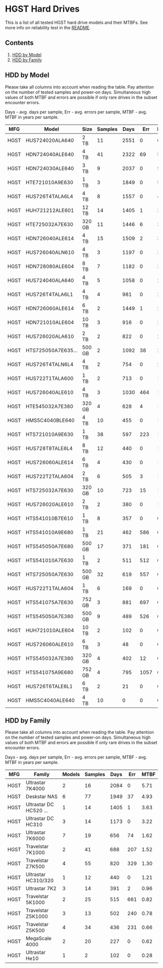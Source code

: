 HGST Hard Drives
================

This is a list of all tested HGST hard drive models and their MTBFs. See more
info on reliability test in the [README](https://github.com/bsdhw/SMART).

Contents
--------

1. [ HDD by Model  ](#hdd-by-model)
2. [ HDD by Family ](#hdd-by-family)

HDD by Model
------------

Please take all columns into account when reading the table. Pay attention on the
number of tested samples and power-on days. Simultaneous high values of both MTBF
and errors are possible if only rare drives in the subset encounter errors.

Days - avg. days per sample,
Err  - avg. errors per sample,
MTBF - avg. MTBF in years per sample.

| MFG       | Model              | Size   | Samples | Days  | Err   | MTBF |
|-----------|--------------------|--------|---------|-------|-------|------|
| HGST      | HUS724020ALA640    | 2 TB   | 11      | 2551  | 0     | 6.99   |
| HGST      | HDN724040ALE640    | 4 TB   | 41      | 2322  | 69    | 5.88   |
| HGST      | HDN724030ALE640    | 3 TB   | 9       | 2037  | 0     | 5.58   |
| HGST      | HTE721010A9E630    | 1 TB   | 3       | 1849  | 0     | 5.07   |
| HGST      | HUS726T4TALA6L4    | 4 TB   | 8       | 1557  | 0     | 4.27   |
| HGST      | HUH721212ALE601    | 12 TB  | 14      | 1405  | 1     | 3.63   |
| HGST      | HTE725032A7E630    | 320 GB | 11      | 1446  | 6     | 3.55   |
| HGST      | HDN726040ALE614    | 4 TB   | 15      | 1509  | 2     | 3.51   |
| HGST      | HUS726040ALN610    | 4 TB   | 3       | 1197  | 0     | 3.28   |
| HGST      | HDN728080ALE604    | 8 TB   | 7       | 1182  | 0     | 3.24   |
| HGST      | HUS724040ALA640    | 4 TB   | 5       | 1058  | 0     | 2.90   |
| HGST      | HUS726T4TALA6L1    | 4 TB   | 4       | 981   | 0     | 2.69   |
| HGST      | HDN726060ALE614    | 6 TB   | 2       | 1449  | 1     | 2.65   |
| HGST      | HDN721010ALE604    | 10 TB  | 3       | 916   | 0     | 2.51   |
| HGST      | HUS726020ALA610    | 2 TB   | 2       | 822   | 0     | 2.25   |
| HGST      | HTS725050A7E635... | 500 GB | 2       | 1092  | 38    | 2.24   |
| HGST      | HUS726T4TALN6L4    | 4 TB   | 2       | 754   | 0     | 2.07   |
| HGST      | HUS722T1TALA600    | 1 TB   | 2       | 713   | 0     | 1.95   |
| HGST      | HUS726040ALE610    | 4 TB   | 3       | 1030  | 464   | 1.68   |
| HGST      | HTE545032A7E380    | 320 GB | 4       | 628   | 4     | 1.34   |
| HGST      | HMS5C4040BLE640    | 4 TB   | 10      | 455   | 0     | 1.25   |
| HGST      | HTS721010A9E630    | 1 TB   | 38      | 597   | 223   | 1.24   |
| HGST      | HUS728T8TALE6L4    | 8 TB   | 12      | 440   | 0     | 1.21   |
| HGST      | HUS726060ALE614    | 6 TB   | 4       | 430   | 0     | 1.18   |
| HGST      | HUS722T2TALA604    | 2 TB   | 6       | 505   | 3     | 1.13   |
| HGST      | HTS725032A7E630    | 320 GB | 10      | 723   | 15    | 1.12   |
| HGST      | HUS726020ALE610    | 2 TB   | 2       | 380   | 0     | 1.04   |
| HGST      | HTS541010B7E610    | 1 TB   | 8       | 357   | 0     | 0.98   |
| HGST      | HTS541010A9E680    | 1 TB   | 21      | 462   | 586   | 0.96   |
| HGST      | HTS545050A7E680    | 500 GB | 17      | 371   | 181   | 0.79   |
| HGST      | HTS541010A7E630    | 1 TB   | 2       | 511   | 512   | 0.54   |
| HGST      | HTS725050A7E630    | 500 GB | 32      | 619   | 557   | 0.53   |
| HGST      | HUS722T1TALA604    | 1 TB   | 6       | 169   | 0     | 0.47   |
| HGST      | HTS541075A7E630    | 752 GB | 3       | 881   | 697   | 0.42   |
| HGST      | HTS545050A7E380    | 500 GB | 9       | 489   | 526   | 0.35   |
| HGST      | HUH721010ALE604    | 10 TB  | 2       | 102   | 0     | 0.28   |
| HGST      | HUS726060ALE610    | 6 TB   | 3       | 48    | 0     | 0.13   |
| HGST      | HTS545032A7E380    | 320 GB | 4       | 402   | 12    | 0.11   |
| HGST      | HTS541075A9E680    | 752 GB | 4       | 795   | 1057  | 0.10   |
| HGST      | HUS726T6TALE6L1    | 6 TB   | 2       | 21    | 0     | 0.06   |
| HGST      | HMS5C4040ALE640    | 4 TB   | 10      | 0     | 0     | 0.00   |

HDD by Family
-------------

Please take all columns into account when reading the table. Pay attention on the
number of tested samples and power-on days. Simultaneous high values of both MTBF
and errors are possible if only rare drives in the subset encounter errors.

Days - avg. days per sample,
Err  - avg. errors per sample,
MTBF - avg. MTBF in years per sample.

| MFG       | Family                 | Models | Samples | Days  | Err   | MTBF |
|-----------|------------------------|--------|---------|-------|-------|------|
| HGST      | Ultrastar 7K4000       | 2      | 16      | 2084  | 0     | 5.71   |
| HGST      | Deskstar NAS           | 6      | 77      | 1949  | 37    | 4.93   |
| HGST      | Ultrastar DC HC520 ... | 1      | 14      | 1405  | 1     | 3.63   |
| HGST      | Ultrastar DC HC310     | 3      | 14      | 1173  | 0     | 3.22   |
| HGST      | Ultrastar 7K6000       | 7      | 19      | 656   | 74    | 1.62   |
| HGST      | Travelstar 7K1000      | 2      | 41      | 688   | 207   | 1.52   |
| HGST      | Travelstar Z7K500      | 4      | 55      | 820   | 329   | 1.30   |
| HGST      | Ultrastar HC310/320    | 1      | 12      | 440   | 0     | 1.21   |
| HGST      | Ultrastar 7K2          | 3      | 14      | 391   | 2     | 0.96   |
| HGST      | Travelstar 5K1000      | 2      | 25      | 515   | 661   | 0.82   |
| HGST      | Travelstar Z5K1000     | 3      | 13      | 502   | 240   | 0.78   |
| HGST      | Travelstar Z5K500      | 4      | 34      | 436   | 231   | 0.66   |
| HGST      | MegaScale 4000         | 2      | 20      | 227   | 0     | 0.62   |
| HGST      | Ultrastar He10         | 1      | 2       | 102   | 0     | 0.28   |
